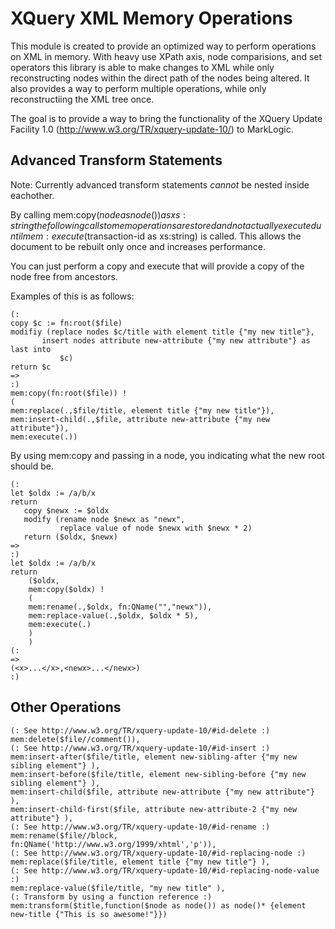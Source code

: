 # XQuery XML Memory Operations
This module is created to provide an optimized way to perform operations on XML in memory. With heavy use XPath axis, node comparisions, and set operators this library is able to make changes to XML while only reconstructing nodes within the direct path of the nodes being altered. It also provides a way to perform multiple operations, while only reconstructiing the XML tree once.

The goal is to provide a way to bring the functionality of the XQuery Update Facility 1.0 (http://www.w3.org/TR/xquery-update-10/) to MarkLogic.

## Advanced Transform Statements
Note: Currently advanced transform statements *cannot* be nested inside eachother.

By calling mem:copy($node as node()) as xs:string the following calls to mem operations are stored and not actually executed until mem:execute($transaction-id as xs:string) is called. This allows the document to be rebuilt only once and increases performance.

You can just perform a copy and execute that will provide a copy of the node free from ancestors.

Examples of this is as follows:
 ```xquery
(: 
copy $c := fn:root($file)
modifiy (replace nodes $c/title with element title {"my new title"},
		insert nodes attribute new-attribute {"my new attribute"} as last into
			$c)
return $c
=>
:)
mem:copy(fn:root($file)) !
( 
mem:replace(.,$file/title, element title {"my new title"}),
mem:insert-child(.,$file, attribute new-attribute {"my new attribute"}),
mem:execute(.))
```

By using mem:copy and passing in a node, you indicating what the new root should be.
```xquery
(:
let $oldx := /a/b/x
return
   copy $newx := $oldx
   modify (rename node $newx as "newx", 
           replace value of node $newx with $newx * 2)
   return ($oldx, $newx)
=>
:)
let $oldx := /a/b/x
return
	($oldx,
	mem:copy($oldx) ! 
	(
	mem:rename(.,$oldx, fn:QName("","newx")),
	mem:replace-value(.,$oldx, $oldx * 5),
	mem:execute(.)
	)
	)
(: 
=>
(<x>...</x>,<newx>...</newx>)
:)
```

## Other Operations
 ```xquery
(: See http://www.w3.org/TR/xquery-update-10/#id-delete :)
mem:delete($file//comment()),
(: See http://www.w3.org/TR/xquery-update-10/#id-insert :)
mem:insert-after($file/title, element new-sibling-after {"my new sibling element"} ),
mem:insert-before($file/title, element new-sibling-before {"my new sibling element"} ),
mem:insert-child($file, attribute new-attribute {"my new attribute"} ),
mem:insert-child-first($file, attribute new-attribute-2 {"my new attribute"} ),
(: See http://www.w3.org/TR/xquery-update-10/#id-rename :)
mem:rename($file//block, fn:QName('http://www.w3.org/1999/xhtml','p')),
(: See http://www.w3.org/TR/xquery-update-10/#id-replacing-node :)
mem:replace($file/title, element title {"my new title"} ),
(: See http://www.w3.org/TR/xquery-update-10/#id-replacing-node-value :)
mem:replace-value($file/title, "my new title" ),
(: Transform by using a function reference :)
mem:transform($title,function($node as node()) as node()* {element new-title {"This is so awesome!"}})
```

